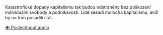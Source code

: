 
Katastrofické dopady kapitalismu tak budou odstraněny bez poškození individuální svobody a podnikavosti. Lidé sesadí molocha kapitalismu, aniž by na trůn posadili stát.

[🔊 Poslechnout audio](/data/7-paragraphs/audio/chapter_145/para_002-Katastrofick-dopady-kapitalismu-tak-budou-odstran.mp3)
